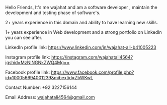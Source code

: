 Hello Friends, It's me wajahat and am a software developer , maintain the development and testing phase of software's.

2+ years experience in this domain and ability to have learning new skills.

1+ years experience in Web development and a strong portfolio on LinkedIn you can see after.

LinkedIn profile link: https://www.linkedin.com/in/wajahat-ali-b41005223

Instagram profile link: 
https://instagram.com/wajahatali4564?igshid=MzNlNGNkZWQ4Mg==

Facebook profile link:
https://www.facebook.com/profile.php?id=100056694001239&mibextid=ZbWKwL

Contact Number:
 +92 3227156144

Email Address: wajahatali4564@gmail.com 
